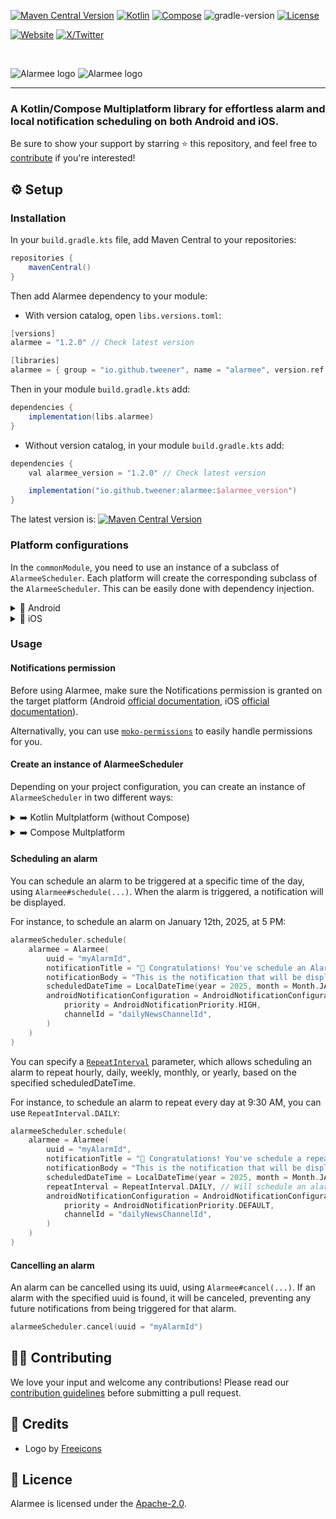 [![Maven Central Version](https://img.shields.io/maven-central/v/io.github.tweener/alarmee?color=orange)](https://central.sonatype.com/artifact/io.github.tweener/alarmee)
[![Kotlin](https://img.shields.io/badge/kotlin-2.0.21-blue.svg?logo=kotlin)](http://kotlinlang.org)
[![Compose](https://img.shields.io/badge/compose-1.7.0-blue.svg?logo=jetpackcompose)](https://www.jetbrains.com/lp/compose-multiplatform)
![gradle-version](https://img.shields.io/badge/gradle-8.5.2-blue?logo=gradle)
[![License](https://img.shields.io/badge/License-Apache%202.0-green.svg)](https://opensource.org/licenses/Apache-2.0)

[![Website](https://img.shields.io/badge/Author-vivienmahe.com-purple)](https://vivienmahe.com/)
[![X/Twitter](https://img.shields.io/twitter/follow/VivienMahe)](https://twitter.com/VivienMahe)

<br>

![Alarmee logo](https://github.com/user-attachments/assets/c5e72a35-6269-4b29-933e-6ed3e27900f1#gh-light-mode-only)
![Alarmee logo](https://github.com/user-attachments/assets/bcc0da27-1616-4758-a1cb-1d7601734988#gh-dark-mode-only)

---

<h3>A Kotlin/Compose Multiplatform library for effortless alarm and local notification scheduling on both Android and iOS.</h3>

Be sure to show your support by starring ⭐️ this repository, and feel free to [contribute](#-contributing) if you're interested!

## ⚙️ Setup

### Installation
In your `build.gradle.kts` file, add Maven Central to your repositories:
```Groovy
repositories {
    mavenCentral()
}
```

Then add Alarmee dependency to your module:

- With version catalog, open `libs.versions.toml`:
```Groovy
[versions]
alarmee = "1.2.0" // Check latest version

[libraries]
alarmee = { group = "io.github.tweener", name = "alarmee", version.ref = "alarmee" }
```

Then in your module `build.gradle.kts` add:
```Groovy
dependencies {
    implementation(libs.alarmee)
}
```

- Without version catalog, in your module `build.gradle.kts` add:
```Groovy
dependencies {
    val alarmee_version = "1.2.0" // Check latest version

    implementation("io.github.tweener:alarmee:$alarmee_version")
}
```

The latest version is: [![Maven Central Version](https://img.shields.io/maven-central/v/io.github.tweener/alarmee?color=orange)](https://central.sonatype.com/artifact/io.github.tweener/alarmee)

### Platform configurations

In the `commonModule`, you need to use an instance of a subclass of `AlarmeeScheduler`. Each platform will create the corresponding subclass of the `AlarmeeScheduler`. This can be easily done with dependency injection.

<details>
	<summary>🤖 Android</summary>

In the `androidMain` module, create a `AlarmeeAndroidPlatformConfiguration(...)` instance with the following parameters:
```Kotlin
val platformConfiguration: AlarmeePlatformConfiguration = AlarmeeAndroidPlatformConfiguration(
    notificationIconResId = R.drawable.ic_notification,
    notificationChannels = listOf(
        AlarmeeNotificationChannel(
            id = "dailyNewsChannelId",
            name = "Daily news notifications",
            importance = NotificationManager.IMPORTANCE_HIGH
        ),
        AlarmeeNotificationChannel(
            id = "breakingNewsChannelId",
            name = "Breaking news notifications",
            importance = NotificationManager.IMPORTANCE_LOW
        ),
        // List all the notification channels you need here
    )
)
```
</details>

<details>
	<summary>🍎 iOS</summary>

In your `iosMain` module, create a `AlarmeeIosPlatformConfiguration`:
```Kotlin
val platformConfiguration: AlarmeePlatformConfiguration = AlarmeeIosPlatformConfiguration
```
</details>

### Usage
#### Notifications permission
Before using Alarmee, make sure the Notifications permission is granted on the target platform (Android [official documentation](https://developer.android.com/develop/ui/views/notifications/notification-permission), iOS [official documentation](https://developer.apple.com/documentation/usernotifications/asking-permission-to-use-notifications)).

Alternativally, you can use [`moko-permissions`](https://github.com/icerockdev/moko-permissions) to easily handle permissions for you.

#### Create an instance of AlarmeeScheduler
Depending on your project configuration, you can create an instance of `AlarmeeScheduler` in two different ways:

<details>
	<summary>➡️ Kotlin Multplatform (without Compose)</summary>

- 🤖 Android

  Create an instance of `AlarmeeSchedulerAndroid` with the configuration created previously:
```Kotlin
val alarmeeScheduler: AlarmeeScheduler = AlarmeeSchedulerAndroid(context = context, platformConfiguration = platformConfiguration)
```

- 🍎 iOS

  Create an instance of `AlarmeeSchedulerIos` with the configuration created previously:
```Kotlin
val alarmeeScheduler: AlarmeeScheduler = AlarmeeSchedulerIos(platformConfiguration = platformConfiguration)
```

</details>

<details>
	<summary>➡️ Compose Multplatform</summary>

Using `rememberAlarmeeScheduler(...)` with the configuration created previously:
```Kotlin
val alarmeeScheduler: AlarmeeScheduler = rememberAlarmeeScheduler(platformConfiguration = platformConfiguration)
```
</details>

#### Scheduling an alarm
You can schedule an alarm to be triggered at a specific time of the day, using `Alarmee#schedule(...)`. When the alarm is triggered, a notification will be displayed.

For instance, to schedule an alarm on January 12th, 2025, at 5 PM:
```Kotlin
alarmeeScheduler.schedule(
    alarmee = Alarmee(
        uuid = "myAlarmId",
        notificationTitle = "🎉 Congratulations! You've schedule an Alarmee!",
        notificationBody = "This is the notification that will be displayed at the specified date and time.",
        scheduledDateTime = LocalDateTime(year = 2025, month = Month.JANUARY, dayOfMonth = 12, hour = 17, minute = 0),
        androidNotificationConfiguration = AndroidNotificationConfiguration( // Required confiuration for Android target only (this parameter is ignored on iOS)
            priority = AndroidNotificationPriority.HIGH,
            channelId = "dailyNewsChannelId",
        )
    )
)
```

You can specify a [`RepeatInterval`](https://github.com/Tweener/alarmee/blob/main/alarmee/src/commonMain/kotlin/com/tweener/alarmee/RepeatInterval.kt) parameter, which allows scheduling an alarm to repeat hourly, daily, weekly, monthly, or yearly, based on the specified scheduledDateTime.

For instance, to schedule an alarm to repeat every day at 9:30 AM, you can use `RepeatInterval.DAILY`:
```Kotlin
alarmeeScheduler.schedule(
    alarmee = Alarmee(
        uuid = "myAlarmId",
        notificationTitle = "🔁 Congratulations! You've schedule a repeating Alarmee!",
        notificationBody = "This is the notification that will be displayed every day at 09:30.",
        scheduledDateTime = LocalDateTime(year = 2025, month = Month.JANUARY, dayOfMonth = 12, hour = 9, minute = 30), // In this case, year, month and dayOfMonth are ignored
        repeatInterval = RepeatInterval.DAILY, // Will schedule an alarm every day
        androidNotificationConfiguration = AndroidNotificationConfiguration( // Required confiuration for Android target only (this parameter is ignored on iOS)
            priority = AndroidNotificationPriority.DEFAULT,
            channelId = "dailyNewsChannelId",
        )
    )
)
```

#### Cancelling an alarm
An alarm can be cancelled using its uuid, using `Alarmee#cancel(...)`. If an alarm with the specified uuid is found, it will be canceled, preventing any future notifications from being triggered for that alarm.
```Kotlin
alarmeeScheduler.cancel(uuid = "myAlarmId")
```

## 👨‍💻 Contributing

We love your input and welcome any contributions! Please read our [contribution guidelines](https://github.com/Tweener/alarmee/blob/master/CONTRIBUTING.md) before submitting a pull request.

## 🙏 Credits

- Logo by [Freeicons](https://freeicons.io/essential-collection/alarm-icon-icon-2)

## 🪪 Licence

Alarmee is licensed under the [Apache-2.0](https://github.com/Tweener/alarmee?tab=Apache-2.0-1-ov-file#readme).
